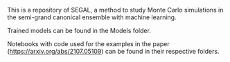 
This is a repository of SEGAL, a method to study Monte Carlo simulations in the semi-grand canonical ensemble with machine learning.

Trained models can be found in the Models folder.

Notebooks with code used for the examples in the paper (https://arxiv.org/abs/2107.05109) can be found in their respective folders.


